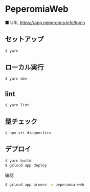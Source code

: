 # PeperomiaWeb


■ URL
https://app.peperomia.info/login


## セットアップ

``` bash
$ yarn
```
## ローカル実行

```
$ yarn dev
```

## lint 

```
$ yarn lint
```

## 型チェック
```
$ npx vti diagnostics
```


## デプロイ
``` bash
$ yarn build
$ gcloud app deploy
```

確認

``` bash
$ gcloud app browse -s peperomia-web
```


